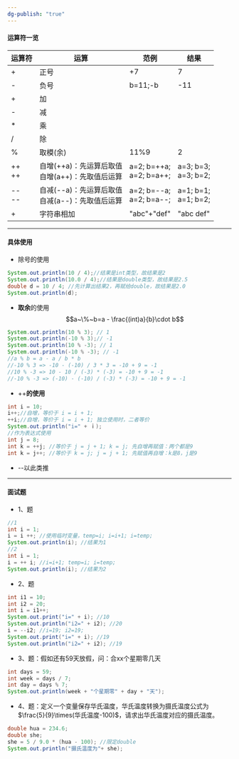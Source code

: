 ```yaml
---
dg-publish: "true"
---
```


#### 运算符一览

| 运算符      | 运算                               | 范例                         | 结果                     |
| -------- | -------------------------------- | -------------------------- | ---------------------- |
| +        | 正号                               | +7                         | 7                      |
| -        | 负号                               | b=11;-b                    | -11                    |
| +        | 加                                |                            |                        |
| -        | 减                                |                            |                        |
| *        | 乘                                |                            |                        |
| /        | 除                                |                            |                        |
| %        | 取模(余)                            | 11%9                       | 2                      |
| ++<br>++ | 自增(++a)：先运算后取值<br>自增(a++)：先取值后运算 | a=2; b=++a;<br>a=2; b=a++; | a=3; b=3;<br>a=3; b=2; |
| --<br>-- | 自减(--a)：先运算后取值<br>自减(a--)：先取值后运算 | a=2; b=--a;<br>a=2; b=a--; | a=1; b=1;<br>a=1; b=2; |
| +        | 字符串相加                            | "abc"+"def"                | "abc def"              |
- --
#### 具体使用
- 除号的使用
```java
System.out.println(10 / 4);//结果是int类型，故结果是2
System.out.println(10.0 / 4);//结果是double类型，故结果是2.5
double d = 10 / 4; //先计算出结果2，再赋给double，故结果是2.0
System.out.println(d);
```
- **取余**的使用
$$a~\%~b=a - \frac{(int)a}{b}\cdot b$$ 
```java
System.out.println(10 % 3); // 1
System.out.println(-10 % 3);// -1
System.out.println(10 % -3); // 1
System.out.println(-10 % -3); // -1
//a % b = a - a / b * b
//-10 % 3 => -10 - (-10) / 3 * 3 = -10 + 9 = -1
//10 % -3 => 10 - 10 / (-3) * (-3) = -10 + 9 = -1
//-10 % -3 => (-10) - (-10) / (-3) * (-3) = -10 + 9 = -1
```
- ++**的使用**
```java
int i = 10;
i++;//自增，等价于 i = i + 1;
++i;//自增，等价于 i = i + 1; 独立使用时，二者等价
System.out.println("i=" + ｉ);
//作为表达式使用
int j = 8;
int k = ++j; //等价于 j = j + 1; k = j; 先自增再赋值：两个都是9
int k = j++; //等价于 k = j; j = j + 1; 先赋值再自增：k是8，j是9
```
- --以此类推
---
#### 面试题
- 1、题
```java
//1
int i = 1;
i = i ++; //使用临时变量，temp=i; i=i+1; i=temp;
System.out.println(i); //结果为1
//2
int i = 1;
i = ++ i; //i=i+1; temp=i; i=temp;
System.out.println(i); //结果为2
```
- 2、题
```java
int i1 = 10;
int i2 = 20;
int i = i1++;
System.out.print("i=" + i); //10
System.out.println("i2=" + i2); //20
i = --i2; //i=19; i2=19;
System.out.print("i=" + i); //19
System.out.println("i2=" + i2); //19
```
- 3、题：假如还有59天放假，问：合xx个星期零几天
```java
int days = 59;
int week = days / 7;
int day = days % 7;
System.out.println(week + "个星期零" + day + "天");
```
- 4、题：定义一个变量保存华氏温度，华氏温度转换为摄氏温度公式为 $\frac{5}{9}\times(华氏温度-100)$，请求出华氏温度对应的摄氏温度。
```java
double hua = 234.6;
double she;
she = 5 / 9.0 * (hua - 100); //限定double
System.out.println("摄氏温度为"+ she);
```
